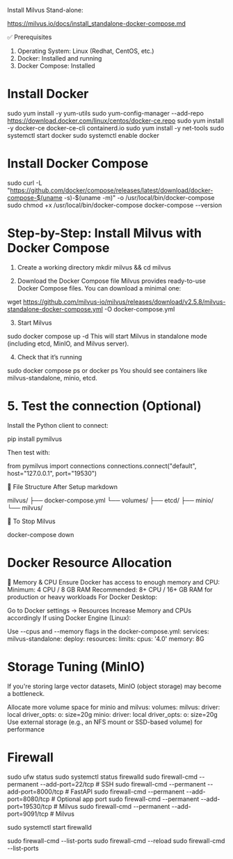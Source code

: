 Install Milvus Stand-alone:

https://milvus.io/docs/install_standalone-docker-compose.md

✅ Prerequisites
1. Operating System: Linux (Redhat, CentOS, etc.)
2. Docker: Installed and running
3. Docker Compose: Installed

# Install Docker
sudo yum install -y yum-utils
sudo yum-config-manager --add-repo https://download.docker.com/linux/centos/docker-ce.repo
sudo yum install -y docker-ce docker-ce-cli containerd.io
sudo yum install -y net-tools
sudo systemctl start docker
sudo systemctl enable docker

# Install Docker Compose
sudo curl -L "https://github.com/docker/compose/releases/latest/download/docker-compose-$(uname -s)-$(uname -m)" -o /usr/local/bin/docker-compose
sudo chmod +x /usr/local/bin/docker-compose
docker-compose --version
   
# Step-by-Step: Install Milvus with Docker Compose

1. Create a working directory
mkdir milvus && cd milvus

2. Download the Docker Compose file
Milvus provides ready-to-use Docker Compose files. You can download a minimal one:

wget https://github.com/milvus-io/milvus/releases/download/v2.5.8/milvus-standalone-docker-compose.yml -O docker-compose.yml


3. Start Milvus

sudo docker compose up -d
This will start Milvus in standalone mode (including etcd, MinIO, and Milvus server).

4. Check that it’s running

sudo docker compose ps
or
docker ps
You should see containers like milvus-standalone, minio, etcd.

# 5. Test the connection (Optional)
Install the Python client to connect:

pip install pymilvus

Then test with:

from pymilvus import connections
connections.connect("default", host="127.0.0.1", port="19530")

📁 File Structure After Setup
markdown

milvus/
├── docker-compose.yml
└── volumes/
    ├── etcd/
    ├── minio/
    └── milvus/

🛑 To Stop Milvus

docker-compose down

# Docker Resource Allocation

🧠 Memory & CPU
Ensure Docker has access to enough memory and CPU:
Minimum: 4 CPU / 8 GB RAM
Recommended: 8+ CPU / 16+ GB RAM for production or heavy workloads
For Docker Desktop:

Go to Docker settings → Resources
Increase Memory and CPUs accordingly
If using Docker Engine (Linux):

Use --cpus and --memory flags in the docker-compose.yml:
services:
  milvus-standalone:
    deploy:
      resources:
        limits:
          cpus: '4.0'
          memory: 8G

# Storage Tuning (MinIO)

If you're storing large vector datasets, MinIO (object storage) may become a bottleneck.

Allocate more volume space for minio and milvus:
volumes:
  milvus:
    driver: local
    driver_opts:
      o: size=20g
  minio:
    driver: local
    driver_opts:
      o: size=20g
Use external storage (e.g., an NFS mount or SSD-based volume) for performance


# Firewall 

sudo ufw status
sudo systemctl status firewalld
sudo firewall-cmd --permanent --add-port=22/tcp    # SSH
sudo firewall-cmd --permanent --add-port=8000/tcp  # FastAPI
sudo firewall-cmd --permanent --add-port=8080/tcp  # Optional app port
sudo firewall-cmd --permanent --add-port=19530/tcp # Milvus
sudo firewall-cmd --permanent --add-port=9091/tcp  # Milvus

sudo systemctl start firewalld

sudo firewall-cmd --list-ports
sudo firewall-cmd --reload
sudo firewall-cmd --list-ports

